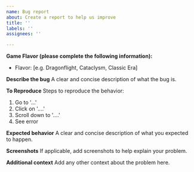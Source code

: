 ```yaml
---
name: Bug report
about: Create a report to help us improve
title: ''
labels: ''
assignees: ''

---
```


**Game Flavor (please complete the following information):**
 - Flavor: [e.g. Dragonflight, Cataclysm, Classic Era]

**Describe the bug**
A clear and concise description of what the bug is.

**To Reproduce**
Steps to reproduce the behavior:
1. Go to '...'
2. Click on '....'
3. Scroll down to '....'
4. See error

**Expected behavior**
A clear and concise description of what you expected to happen.

**Screenshots**
If applicable, add screenshots to help explain your problem.

**Additional context**
Add any other context about the problem here.

